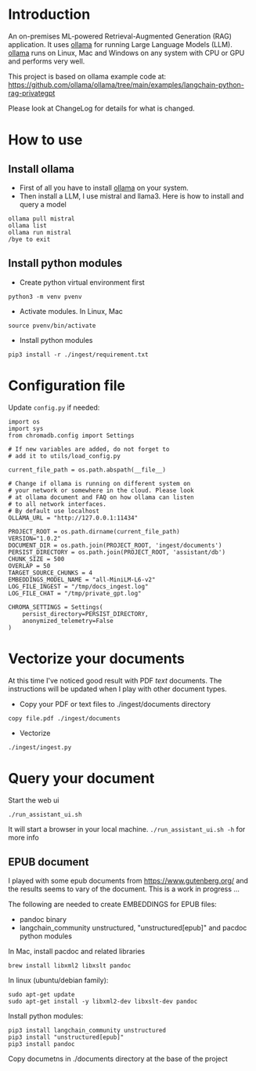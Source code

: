 # Introduction

An on-premises ML-powered Retrieval-Augmented Generation (RAG) application. It uses [ollama](https://ollama.com) for running Large Language Models (LLM). [ollama](https://ollama.com) runs on Linux, Mac and Windows on any system with CPU or GPU and performs very well.

This project is based on ollama example code at:
https://github.com/ollama/ollama/tree/main/examples/langchain-python-rag-privategpt

Please look at ChangeLog for details for what is changed.

# How to use

## Install ollama

- First of all you have to install [ollama](https://ollama.com) on your system.
- Then install a LLM, I use mistral and llama3. Here is how to install and query a model

```
ollama pull mistral
ollama list
ollama run mistral
/bye to exit
```

## Install python modules 

- Create python virtual environment first

```
python3 -m venv pvenv
```

- Activate modules. In Linux, Mac

```
source pvenv/bin/activate
```

- Install python modules

```
pip3 install -r ./ingest/requirement.txt
```

# Configuration file

Update `config.py` if needed:

```
import os
import sys
from chromadb.config import Settings

# If new variables are added, do not forget to
# add it to utils/load_config.py

current_file_path = os.path.abspath(__file__)

# Change if ollama is running on different system on
# your network or somewhere in the cloud. Please look
# at ollama document and FAQ on how ollama can listen
# to all network interfaces.
# By default use localhost
OLLAMA_URL = "http://127.0.0.1:11434"

PROJECT_ROOT = os.path.dirname(current_file_path)
VERSION="1.0.2"
DOCUMENT_DIR = os.path.join(PROJECT_ROOT, 'ingest/documents')
PERSIST_DIRECTORY = os.path.join(PROJECT_ROOT, 'assistant/db')
CHUNK_SIZE = 500
OVERLAP = 50
TARGET_SOURCE_CHUNKS = 4
EMBEDDINGS_MODEL_NAME = "all-MiniLM-L6-v2"
LOG_FILE_INGEST = "/tmp/docs_ingest.log"
LOG_FILE_CHAT = "/tmp/private_gpt.log"

CHROMA_SETTINGS = Settings(
    persist_directory=PERSIST_DIRECTORY,
    anonymized_telemetry=False
)
```

# Vectorize your documents

At this time I've noticed good result with PDF _text_ documents. The instructions will be updated when I play with other document types.

- Copy your PDF or text files to ./ingest/documents directory

```
copy file.pdf ./ingest/documents
```

- Vectorize

```
./ingest/ingest.py
```

# Query your document

Start the web ui

```
./run_assistant_ui.sh
```

It will start a browser in your local machine. `./run_assistant_ui.sh -h` for more info

## EPUB document

I played with some epub documents from https://www.gutenberg.org/ and the results seems to vary of the document. This is a work in progress ...

The following are needed to create EMBEDDINGS for EPUB files:

- pandoc binary
- langchain_community unstructured, "unstructured[epub]" and pacdoc python
  modules

In Mac, install pacdoc and related libraries

```
brew install libxml2 libxslt pandoc
```

In linux (ubuntu/debian family):

```
sudo apt-get update
sudo apt-get install -y libxml2-dev libxslt-dev pandoc
```

Install python modules:

```
pip3 install langchain_community unstructured
pip3 install "unstructured[epub]"
pip3 install pandoc
```

Copy documetns in ./documents directory at the base of the project
